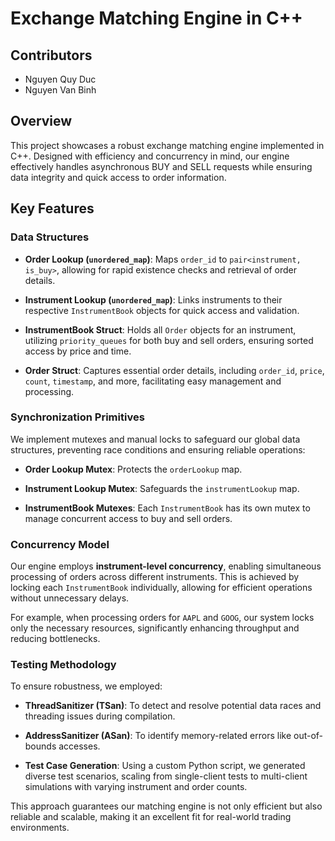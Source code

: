 # Exchange Matching Engine in C++

## Contributors

- Nguyen Quy Duc
- Nguyen Van Binh 

## Overview

This project showcases a robust exchange matching engine implemented in C++. Designed with efficiency and concurrency in mind, our engine effectively handles asynchronous BUY and SELL requests while ensuring data integrity and quick access to order information.

## Key Features

### Data Structures

- **Order Lookup (`unordered_map`)**: Maps `order_id` to `pair<instrument, is_buy>`, allowing for rapid existence checks and retrieval of order details.
  
- **Instrument Lookup (`unordered_map`)**: Links instruments to their respective `InstrumentBook` objects for quick access and validation.

- **InstrumentBook Struct**: Holds all `Order` objects for an instrument, utilizing `priority_queues` for both buy and sell orders, ensuring sorted access by price and time.

- **Order Struct**: Captures essential order details, including `order_id`, `price`, `count`, `timestamp`, and more, facilitating easy management and processing.

### Synchronization Primitives

We implement mutexes and manual locks to safeguard our global data structures, preventing race conditions and ensuring reliable operations:

- **Order Lookup Mutex**: Protects the `orderLookup` map.
  
- **Instrument Lookup Mutex**: Safeguards the `instrumentLookup` map.

- **InstrumentBook Mutexes**: Each `InstrumentBook` has its own mutex to manage concurrent access to buy and sell orders.

### Concurrency Model

Our engine employs **instrument-level concurrency**, enabling simultaneous processing of orders across different instruments. This is achieved by locking each `InstrumentBook` individually, allowing for efficient operations without unnecessary delays.

For example, when processing orders for `AAPL` and `GOOG`, our system locks only the necessary resources, significantly enhancing throughput and reducing bottlenecks.

### Testing Methodology

To ensure robustness, we employed:

- **ThreadSanitizer (TSan)**: To detect and resolve potential data races and threading issues during compilation.

- **AddressSanitizer (ASan)**: To identify memory-related errors like out-of-bounds accesses.

- **Test Case Generation**: Using a custom Python script, we generated diverse test scenarios, scaling from single-client tests to multi-client simulations with varying instrument and order counts.

This approach guarantees our matching engine is not only efficient but also reliable and scalable, making it an excellent fit for real-world trading environments.